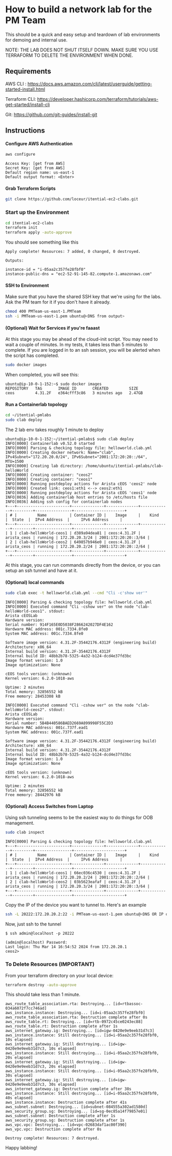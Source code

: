 
# How to build a network lab for the PM Team

This should be a quick and easy setup and teardown of lab environments for demoing and internal use.

NOTE: THE LAB DOES NOT SHUT ITSELF DOWN.  MAKE SURE YOU USE TERRAFORM TO DELETE THE ENVIRONMENT WHEN DONE.


## Requirements

AWS CLI : https://docs.aws.amazon.com/cli/latest/userguide/getting-started-install.html

Terraform CLI: https://developer.hashicorp.com/terraform/tutorials/aws-get-started/install-cli

Git: https://github.com/git-guides/install-git


## Instructions

#### Configure AWS Authentication
```bash
aws configure
```

```sh-session
Access Key: [get from AWS]
Secret Key: [get from AWS]
Default region name: us-east-1
Default output format: <Enter>
```
#### Grab Terraform Scripts

```bash
git clone https://github.com/loceur/itential-ec2-clabs.git
```

### Start up the Environment

```bash
cd itential-ec2-clabs
terraform init
terraform apply -auto-approve
```

You should see something like this
```sh-session
Apply complete! Resources: 7 added, 0 changed, 0 destroyed.

Outputs:

instance-id = "i-05aa2c357fe28fbf0"
instance-public-dns = "ec2-52-91-145-82.compute-1.amazonaws.com"
```

#### SSH to Environment

Make sure that you have the shared SSH key that we're using for the labs.  Ask the PM team for it if you don't have it already.

```bash
chmod 400 PMTeam-us-east-1.PMTeam
ssh -i PMTeam-us-east-1.pem ubuntu@<DNS from output>
```

#### (Optional) Wait for Services if you're faaast
At this stage you may be ahead of the cloud-init script.  You may need to wait a couple of minutes.  In my tests, it takes less than 5 minutes to complete.  If you are logged in to an ssh session, you will be alerted when the script has completed.

```bash
sudo docker images
```

When completed, you will see this:
```sh-session
ubuntu@ip-10-0-1-152:~$ sudo docker images
REPOSITORY   TAG       IMAGE ID       CREATED         SIZE
ceos         4.31.2F   e364cfff3c86   3 minutes ago   2.47GB
```
#### Run a Containerlab topology

```bash
cd ~/itential-pmlabs
sudo clab deploy
```
The 2 lab env takes roughly 1 minute to deploy
```sh-session
ubuntu@ip-10-0-1-152:~/itential-pmlabs$ sudo clab deploy
INFO[0000] Containerlab v0.52.0 started
INFO[0000] Parsing & checking topology file: helloworld.clab.yml
INFO[0000] Creating docker network: Name="clab", IPv4Subnet="172.20.20.0/24", IPv6Subnet="2001:172:20:20::/64", MTU=1500
INFO[0000] Creating lab directory: /home/ubuntu/itential-pmlabs/clab-helloWorld
INFO[0000] Creating container: "ceos2"
INFO[0000] Creating container: "ceos1"
INFO[0000] Running postdeploy actions for Arista cEOS 'ceos2' node
INFO[0000] Created link: ceos1:eth1 <--> ceos2:eth1
INFO[0000] Running postdeploy actions for Arista cEOS 'ceos1' node
INFO[0036] Adding containerlab host entries to /etc/hosts file
INFO[0036] Adding ssh config for containerlab nodes
+---+-----------------------+--------------+--------------+-------------+---------+----------------+----------------------+
| # |         Name          | Container ID |    Image     |    Kind     |  State  |  IPv4 Address  |     IPv6 Address     |
+---+-----------------------+--------------+--------------+-------------+---------+----------------+----------------------+
| 1 | clab-helloWorld-ceos1 | d389a94dea81 | ceos:4.31.2F | arista_ceos | running | 172.20.20.3/24 | 2001:172:20:20::3/64 |
| 2 | clab-helloWorld-ceos2 | 649857b946e0 | ceos:4.31.2F | arista_ceos | running | 172.20.20.2/24 | 2001:172:20:20::2/64 |
+---+-----------------------+--------------+--------------+-------------+---------+----------------+----------------------+
```

At this stage, you can run commands directly from the device, or you can setup an ssh tunnel and have at it.

#### (Optional) local commands

```bash
sudo clab exec -t helloworld.clab.yml --cmd "Cli -c'show ver'"
```
```sh-session
INFO[0000] Parsing & checking topology file: helloworld.clab.yml
INFO[0000] Executed command "Cli -cshow ver" on the node "clab-helloWorld-ceos1". stdout:
Arista cEOSLab
Hardware version:
Serial number: 914F165E0D5038F2866242027DF4E162
Hardware MAC address: 001c.7334.8fe0
System MAC address: 001c.7334.8fe0

Software image version: 4.31.2F-35442176.4312F (engineering build)
Architecture: x86_64
Internal build version: 4.31.2F-35442176.4312F
Internal build ID: 48bb2b78-5325-4a32-b124-dcd4e37fd3bc
Image format version: 1.0
Image optimization: None

cEOS tools version: (unknown)
Kernel version: 6.2.0-1018-aws

Uptime: 2 minutes
Total memory: 32856552 kB
Free memory: 28453308 kB

INFO[0000] Executed command "Cli -cshow ver" on the node "clab-helloWorld-ceos2". stdout:
Arista cEOSLab
Hardware version:
Serial number: 5B4B440586BAED2669A899998F55C2D3
Hardware MAC address: 001c.737f.ead1
System MAC address: 001c.737f.ead1

Software image version: 4.31.2F-35442176.4312F (engineering build)
Architecture: x86_64
Internal build version: 4.31.2F-35442176.4312F
Internal build ID: 48bb2b78-5325-4a32-b124-dcd4e37fd3bc
Image format version: 1.0
Image optimization: None

cEOS tools version: (unknown)
Kernel version: 6.2.0-1018-aws

Uptime: 2 minutes
Total memory: 32856552 kB
Free memory: 28442976 kB
```


#### (Optional) Access Switches from Laptop

Using ssh tunneling seems to be the easiest way to do things for OOB management.

```bash
sudo clab inspect
```
```sh-session
INFO[0000] Parsing & checking topology file: helloworld.clab.yml
+---+-----------------------+--------------+--------------+-------------+---------+----------------+----------------------+
| # |         Name          | Container ID |    Image     |    Kind     |  State  |  IPv4 Address  |     IPv6 Address     |
+---+-----------------------+--------------+--------------+-------------+---------+----------------+----------------------+
| 1 | clab-helloWorld-ceos1 | 66ec036c4530 | ceos:4.31.2F | arista_ceos | running | 172.20.20.2/24 | 2001:172:20:20::2/64 |
| 2 | clab-helloWorld-ceos2 | 03b5623eafaf | ceos:4.31.2F | arista_ceos | running | 172.20.20.3/24 | 2001:172:20:20::3/64 |
+---+-----------------------+--------------+--------------+-------------+---------+----------------+----------------------+

```

Copy the IP of the device you want to tunnel to.  Here's an example

```bash
ssh -L 20222:172.20.20.2:22 -i PMTeam-us-east-1.pem ubuntu@<DNS OR IP of host>
```

Now, just ssh to the tunnel
```sh-session
$ ssh admin@localhost -p 20222

(admin@localhost) Password:
Last login: Thu Mar 14 16:54:52 2024 from 172.20.20.1
ceos2>
```


### To Delete Resources (IMPORTANT)

From your terraform directory on your local device:

```bash
terraform destroy -auto-approve
```
This should take less than 1 minute.

```sh-session
aws_route_table_association.rta: Destroying... [id=rtbassoc-034a6072f7cc746ad]
aws_instance.instance: Destroying... [id=i-05aa2c357fe28fbf0]
aws_route_table_association.rta: Destruction complete after 0s
aws_route_table.rt: Destroying... [id=rtb-0972c45ce0243ec88]
aws_route_table.rt: Destruction complete after 1s
aws_internet_gateway.ig: Destroying... [id=igw-0420e9e9eeb31d7c3]
aws_instance.instance: Still destroying... [id=i-05aa2c357fe28fbf0, 10s elapsed]
aws_internet_gateway.ig: Still destroying... [id=igw-0420e9e9eeb31d7c3, 10s elapsed]
aws_instance.instance: Still destroying... [id=i-05aa2c357fe28fbf0, 20s elapsed]
aws_internet_gateway.ig: Still destroying... [id=igw-0420e9e9eeb31d7c3, 20s elapsed]
aws_instance.instance: Still destroying... [id=i-05aa2c357fe28fbf0, 30s elapsed]
aws_internet_gateway.ig: Still destroying... [id=igw-0420e9e9eeb31d7c3, 30s elapsed]
aws_internet_gateway.ig: Destruction complete after 38s
aws_instance.instance: Still destroying... [id=i-05aa2c357fe28fbf0, 40s elapsed]
aws_instance.instance: Destruction complete after 41s
aws_subnet.subnet: Destroying... [id=subnet-084555a302ad1580d]
aws_security_group.sg: Destroying... [id=sg-0ec85a14f79857e01]
aws_subnet.subnet: Destruction complete after 1s
aws_security_group.sg: Destruction complete after 1s
aws_vpc.vpc: Destroying... [id=vpc-02683daf1ac00f390]
aws_vpc.vpc: Destruction complete after 0s

Destroy complete! Resources: 7 destroyed.
```

Happy labbing!


